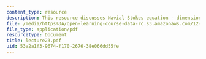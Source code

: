```yaml
---
content_type: resource
description: This resource discusses Navial-Stokes equation - dimensional formula.
file: /media/https%3A/open-learning-course-data-rc.s3.amazonaws.com/12-520-geodynamics-fall-2006/53a2a1f39674f170267638e066dd55fe_lecture23.pdf
file_type: application/pdf
resourcetype: Document
title: lecture23.pdf
uid: 53a2a1f3-9674-f170-2676-38e066dd55fe
---
```

